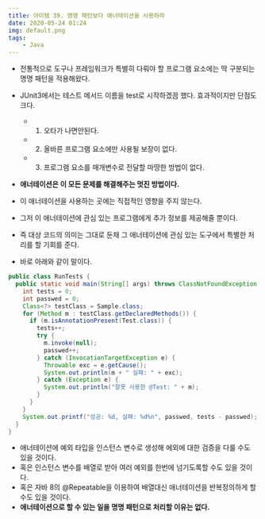 ```yaml
---
title: 아이템 39. 명명 패턴보다 애너테이션을 사용하라
date: 2020-05-24 01:24
img: default.png
tags:
    - Java
---
```

- 전통적으로 도구나 프레임워크가 특별히 다뤄야 할 프로그램 요소에는 딱 구분되는 명명 패턴을 적용해왔다.
- JUnit3에서는 테스트 메서드 이름을 test로 시작하겠끔 했다. 효과적이지만 단점도 크다.
    - 1) 오타가 나면안된다.
    - 2) 올바른 프로그램 요소에만 사용될 보장이 없다.
    - 3) 프로그램 요소를 매개변수로 전달할 마땅한 방법이 없다.
- **애너테이션은 이 모든 문제를 해결해주는 멋진 방법이다.**


- 이 애너테이션을 사용하는 곳에는 직접적인 영향을 주지 않는다.
- 그저 이 애너테이션에 관심 있는 프로그램에게 추가 정보를 제공해줄 뿐이다.
- 즉 대상 코드의 의미는 그대로 둔채 그 애너테이션에 관심 있는 도구에서 특별한 처리를 할 기회를 준다.
- 바로 아래와 같이 말이다.

```java
public class RunTests {
  public static void main(String[] args) throws ClassNotFoundException {
    int tests = 0;
    int passwed = 0;
    Class<?> testClass = Sample.class;
    for (Method m : testClass.getDeclaredMethods()) {
      if (m.isAnnotationPresent(Test.class)) {
        tests++;
        try {
          m.invoke(null);
          passwed++;
        } catch (InvocationTargetException e) {
          Throwable exc = e.getCause();
          System.out.println(m + " 실패: " + exc);
        } catch (Exception e) {
          System.out.println("잘못 사용한 @Test: " + m);
        }
      }
    }
    System.out.printf("성공: %d, 실패: %d%n", passwed, tests - passwed);
  }
}
```
- 애너테이션에 예외 타입을 인스턴스 변수로 생성해 에외에 대한 검증을 다룰 수도 있을 것이다.
- 혹은 인스턴스 변수를 배열로 받아 여러 예외를 한번에 넘기도록할 수도 있을 것이다.
- 혹은 자바 8의 @Repeatable을 이용하여 배열대신 애너테이션을 반복정의하게 할 수도 있을 것이다.
- **애너테이션으로 할 수 있는 일을 명명 패턴으로 처리할 이유는 없다.**
